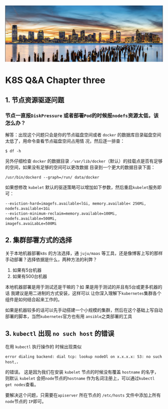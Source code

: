 ![Alt Image Text](images/qa/qa1.jpg "headline image")

# K8S Q&A Chapter three

## 1. 节点资源驱逐问题

### 节点一直报`DiskPressure` 或者部署`Pod`的时候报`nodefs`资源太低，该怎么办？ 

解答：出现这个问题只会是你的节点磁盘空间或者 `docker` 的数据库目录磁盘空间太低了，用命令查看节点磁盘空间占用情 况，然后逐一排查： 

```
$ df -h 
```

另外仔细检查 `docker` 的数据目录 `／var/lib/docker`（默认）的挂载点是否有足够的空间，如果没有足够的空间可以更改数据 目录到一个更大的数据目录下面：

``` 
/usr/bin/dockerd --graph=/run/ data/docker
```
 
如果想修改 `kubelet` 默认的驱逐策略可以增加如下参数，然后重启`kubelet`服务即可：

``` 
--eviction-hard=imagefs.available<lGi, memory.available< 256Mi, nodefs.available<1Gi 
--eviction-minimum-reclaim=memory.available=100Mi, nodefs.available=500Mi, 
imagefs.avaiLabLe=500Mi 
```


## 2. 集群部署方式的选择

关于本地机器部署`k8s` 的方法选择，通 `juju/maas` 等工具，还是像博客上写的那样手动部署？选择依据是什么，两种方法的利弊？ 

1. 如果有5台机器 
2. 如果有500台机器 

本地机器部署是用于测试还是干嘛的？如 果是用于测试的并且有5台或更多机器的话 我建议是用二进制的方式安装，这样可以 让你深入理解下`kubernetes`集群各个组件是如何结合起来工作的。 

如果是机器较多的话可以先手动搭建一个小规模的集群，然后在这个基础上写自动部署的脚本，当然`kubernetes`官方也有用 `ansible`之类部署的工具

## 3. `kubectl` 出现 `no such host` 的错误


在用 `kubectl` 执行操作的 时候出现类似

```
error dialing backend: dial tcp: lookup nodeOl on x.x.x.x: 53: no such host,，
```
的错误。 
这是因为我们在安装 `kubelet` 节点的时候没有覆盖 `hostname` 的名字，则默认 `kubelet` 会把`node`节点的`hostname` 作为名词注册上，可以通过`kubectl get nodes`查看。 

要解决这个问题，只需要在`apiserver` 所在节点的 `/etc/hosts` 文件中添加上所有 `node`节点的 `IP`即可。 
 

